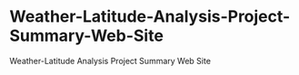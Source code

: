 # Weather-Latitude-Analysis-Project-Summary-Web-Site
Weather-Latitude Analysis Project Summary Web Site
